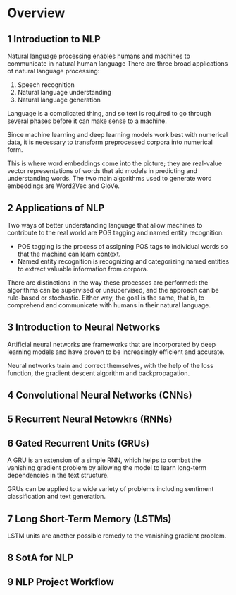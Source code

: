 # Overview
## 1 Introduction to NLP
Natural language processing enables humans and machines to communicate in natural human language
There are three broad applications of natural language processing:
    
1. Speech recognition
2. Natural language understanding
3. Natural language generation

Language is a complicated thing, and so text is required to go through several phases before it can make sense to a machine.

Since machine learning and deep learning models work best with numerical data, it is necessary to transform preprocessed corpora into numerical form. 

This is where word embeddings come into the picture; they are real-value vector representations of words that aid models in predicting and understanding words. The two main algorithms used to generate word embeddings are Word2Vec and GloVe.

## 2 Applications of NLP
Two ways of better understanding language that allow machines to contribute to the real world are POS tagging and named entity recognition:

- POS tagging is the process of assigning POS tags to individual words so that the machine can learn context.
- Named entity recognition is recognizing and categorizing named entities to extract valuable information from corpora.

There are distinctions in the way these processes are performed: the algorithms can be supervised or unsupervised, and the approach can be rule-based or stochastic. Either way, the goal is the same, that is, to comprehend and communicate with humans in their natural language.

## 3 Introduction to Neural Networks
Artificial neural networks are frameworks that are incorporated by deep learning models and have proven to be increasingly efficient and accurate. 

Neural networks train and correct themselves, with the help of the loss function, the gradient descent algorithm and backpropagation.

## 4 Convolutional Neural Networks (CNNs)

## 5 Recurrent Neural Netowkrs (RNNs)

## 6 Gated Recurrent Units (GRUs)
A GRU is an extension of a simple RNN, which helps to combat the vanishing gradient problem by allowing the model to learn long-term dependencies in the text structure. 

GRUs can be applied to a wide variety of problems including sentiment classification and text generation.

## 7 Long Short-Term Memory (LSTMs)
LSTM units are another possible remedy to the vanishing gradient problem.

## 8 SotA for NLP


## 9 NLP Project Workflow

